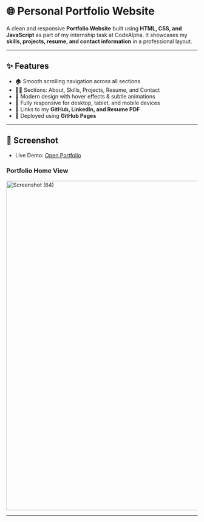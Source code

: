 # 🌐 Personal Portfolio Website  

A clean and responsive **Portfolio Website** built using **HTML, CSS, and JavaScript** as part of my internship task at CodeAlpha.
It showcases my **skills, projects, resume, and contact information** in a professional layout.  

---

## ✨ Features  
- 🏠 Smooth scrolling navigation across all sections  
- 👩‍💻 Sections: About, Skills, Projects, Resume, and Contact  
- 🎨 Modern design with hover effects & subtle animations  
- 📱 Fully responsive for desktop, tablet, and mobile devices  
- 🔗 Links to my **GitHub, LinkedIn, and Resume PDF**  
- 🚀 Deployed using **GitHub Pages**  

---

## 📸 Screenshot  

 - Live Demo: [Open Portfolio](https://gangal2002.github.io/CodeAlpha/portfolio/index.html)
   
### Portfolio Home View  

<img width="1900" height="867" alt="Screenshot (64)" src="https://github.com/user-attachments/assets/8fe30de4-cd53-4d6c-9c7f-afc380e8a930" />

---
